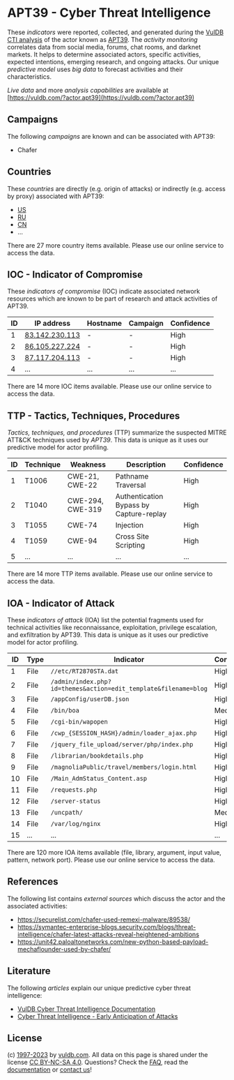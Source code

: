 # APT39 - Cyber Threat Intelligence

These _indicators_ were reported, collected, and generated during the [VulDB CTI analysis](https://vuldb.com/?kb.cti) of the actor known as [APT39](https://vuldb.com/?actor.apt39). The _activity monitoring_ correlates data from social media, forums, chat rooms, and darknet markets. It helps to determine associated actors, specific activities, expected intentions, emerging research, and ongoing attacks. Our unique _predictive model_ uses _big data_ to forecast activities and their characteristics.

_Live data_ and more _analysis capabilities_ are available at [https://vuldb.com/?actor.apt39](https://vuldb.com/?actor.apt39)

## Campaigns

The following _campaigns_ are known and can be associated with APT39:

* Chafer

## Countries

These _countries_ are directly (e.g. origin of attacks) or indirectly (e.g. access by proxy) associated with APT39:

* [US](https://vuldb.com/?country.us)
* [RU](https://vuldb.com/?country.ru)
* [CN](https://vuldb.com/?country.cn)
* ...

There are 27 more country items available. Please use our online service to access the data.

## IOC - Indicator of Compromise

These _indicators of compromise_ (IOC) indicate associated network resources which are known to be part of research and attack activities of APT39.

ID | IP address | Hostname | Campaign | Confidence
-- | ---------- | -------- | -------- | ----------
1 | [83.142.230.113](https://vuldb.com/?ip.83.142.230.113) | - | - | High
2 | [86.105.227.224](https://vuldb.com/?ip.86.105.227.224) | - | - | High
3 | [87.117.204.113](https://vuldb.com/?ip.87.117.204.113) | - | - | High
4 | ... | ... | ... | ...

There are 14 more IOC items available. Please use our online service to access the data.

## TTP - Tactics, Techniques, Procedures

_Tactics, techniques, and procedures_ (TTP) summarize the suspected MITRE ATT&CK techniques used by _APT39_. This data is unique as it uses our predictive model for actor profiling.

ID | Technique | Weakness | Description | Confidence
-- | --------- | -------- | ----------- | ----------
1 | T1006 | CWE-21, CWE-22 | Pathname Traversal | High
2 | T1040 | CWE-294, CWE-319 | Authentication Bypass by Capture-replay | High
3 | T1055 | CWE-74 | Injection | High
4 | T1059 | CWE-94 | Cross Site Scripting | High
5 | ... | ... | ... | ...

There are 14 more TTP items available. Please use our online service to access the data.

## IOA - Indicator of Attack

These _indicators of attack_ (IOA) list the potential fragments used for technical activities like reconnaissance, exploitation, privilege escalation, and exfiltration by APT39. This data is unique as it uses our predictive model for actor profiling.

ID | Type | Indicator | Confidence
-- | ---- | --------- | ----------
1 | File | `//etc/RT2870STA.dat` | High
2 | File | `/admin/index.php?id=themes&action=edit_template&filename=blog` | High
3 | File | `/appConfig/userDB.json` | High
4 | File | `/bin/boa` | Medium
5 | File | `/cgi-bin/wapopen` | High
6 | File | `/cwp_{SESSION_HASH}/admin/loader_ajax.php` | High
7 | File | `/jquery_file_upload/server/php/index.php` | High
8 | File | `/librarian/bookdetails.php` | High
9 | File | `/magnoliaPublic/travel/members/login.html` | High
10 | File | `/Main_AdmStatus_Content.asp` | High
11 | File | `/requests.php` | High
12 | File | `/server-status` | High
13 | File | `/uncpath/` | Medium
14 | File | `/var/log/nginx` | High
15 | ... | ... | ...

There are 120 more IOA items available (file, library, argument, input value, pattern, network port). Please use our online service to access the data.

## References

The following list contains _external sources_ which discuss the actor and the associated activities:

* https://securelist.com/chafer-used-remexi-malware/89538/
* https://symantec-enterprise-blogs.security.com/blogs/threat-intelligence/chafer-latest-attacks-reveal-heightened-ambitions
* https://unit42.paloaltonetworks.com/new-python-based-payload-mechaflounder-used-by-chafer/

## Literature

The following _articles_ explain our unique predictive cyber threat intelligence:

* [VulDB Cyber Threat Intelligence Documentation](https://vuldb.com/?kb.cti)
* [Cyber Threat Intelligence - Early Anticipation of Attacks](https://www.scip.ch/en/?labs.20201022)

## License

(c) [1997-2023](https://vuldb.com/?kb.changelog) by [vuldb.com](https://vuldb.com/?kb.about). All data on this page is shared under the license [CC BY-NC-SA 4.0](https://creativecommons.org/licenses/by-nc-sa/4.0/). Questions? Check the [FAQ](https://vuldb.com/?kb.faq), read the [documentation](https://vuldb.com/?kb) or [contact us](https://vuldb.com/?contact)!
